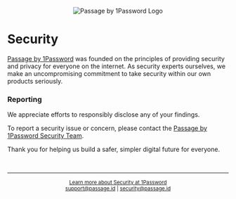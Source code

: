 <p align="center">
    <picture>
      <source media="(prefers-color-scheme: dark)" srcset="https://storage.googleapis.com/passage-docs/github-md-assets/passage-by-1password-dark.png">
      <source media="(prefers-color-scheme: light)" srcset="https://storage.googleapis.com/passage-docs/github-md-assets/passage-by-1password-light.png">
      <img alt="Passage by 1Password Logo" src="https://storage.googleapis.com/passage-docs/github-md-assets/passage-by-1password-light.png">
    </picture>
</p>

# Security

[Passage by 1Password](https://1password.com/product/passage) was founded on the principles of providing security and privacy for everyone on the internet. As security experts ourselves, we make an uncompromising commitment to take security within our own products seriously.

### Reporting
We appreciate efforts to responsibly disclose any of your findings.

To report a security issue or concern, please contact the [Passage by 1Password Security Team](mailto:security@passage.id).

Thank you for helping us build a safer, simpler digital future for everyone.

<br />

---

<p align="center">
    <sub><a href="https://support.1password.com/security-assessments/">Learn more about Security at 1Password</a></sub><br />
    <sub><a href="mailto:support@passage.id">support@passage.id</a> | <a href="mailto:security@passage.id">security@passage.id</a>
</p>
